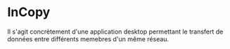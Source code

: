 # InCopy
Il s'agit concrètement d'une application desktop permettant le transfert de données entre différents memebres d'un même réseau. 
